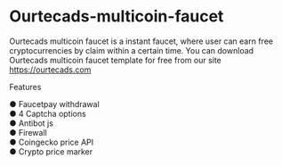 # Ourtecads-multicoin-faucet
Ourtecads multicoin faucet is a instant faucet, where user can earn free cryptocurrencies by claim within a certain time.  You can download Ourtecads multicoin faucet template for free from our site https://ourtecads.com

Features

● Faucetpay withdrawal<br>
● 4 Captcha options<br>
● Antibot js<br>
● Firewall<br>
● Coingecko price API<br>
● Crypto price marker
